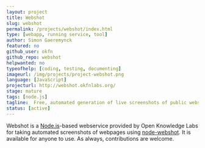 ```yaml
---
layout: project
title: Webshot
slug: webshot
permalink: /projects/webshot/index.html
type: [webapp, running service, tool]
author: Simon Gaeremynck
featured: no
github_user: okfn
github_repo: webshot
helpwanted: no
typeofhelp: [coding, testing, documenting]
imageurl: /img/projects/project-webshot.png
language: [JavaScript]
projecturl: http://webshot.okfnlabs.org/
stage: mature
tags: [node.js]
tagline:  Free, automated generation of live screenshots of public websites
status: [active]
---
```


Webshot is a [Node.js](http://nodejs.org/)-based webservice provided
by Open Knowledge Labs for taking automated screenshots of webpages
using [node-webshot](https://github.com/brenden/node-webshot).  It is
available for anyone to use.  As always, contributions are welcome.

